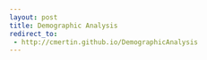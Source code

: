 ```yaml
---
layout: post
title: Demographic Analysis
redirect_to:
 - http://cmertin.github.io/DemographicAnalysis
---
```

